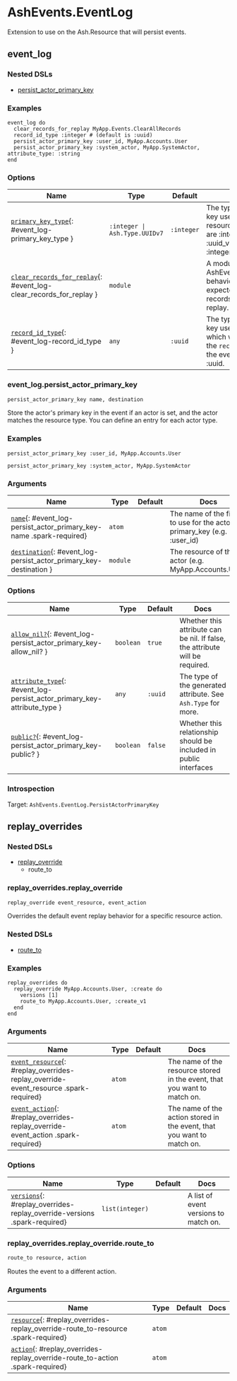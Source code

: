 <!--
This file was generated by Spark. Do not edit it by hand.
-->
# AshEvents.EventLog

Extension to use on the Ash.Resource that will persist events.


## event_log


### Nested DSLs
 * [persist_actor_primary_key](#event_log-persist_actor_primary_key)


### Examples
```
event_log do
  clear_records_for_replay MyApp.Events.ClearAllRecords
  record_id_type :integer # (default is :uuid)
  persist_actor_primary_key :user_id, MyApp.Accounts.User
  persist_actor_primary_key :system_actor, MyApp.SystemActor, attribute_type: :string
end

```




### Options

| Name | Type | Default | Docs |
|------|------|---------|------|
| [`primary_key_type`](#event_log-primary_key_type){: #event_log-primary_key_type } | `:integer \| Ash.Type.UUIDv7` | `:integer` | The type of the primary key used by the event log resource. Valid options are :integer, :uuid_v4, and :uuid_v7. Defaults to :integer. |
| [`clear_records_for_replay`](#event_log-clear_records_for_replay){: #event_log-clear_records_for_replay } | `module` |  | A module with the AshEvents.ClearRecords-behaviour, that is expected to clear all records before an event replay. |
| [`record_id_type`](#event_log-record_id_type){: #event_log-record_id_type } | `any` | `:uuid` | The type of the primary key used by the system, which will be the type of the `record_id`-field on the events. Defaults to :uuid. |



### event_log.persist_actor_primary_key
```elixir
persist_actor_primary_key name, destination
```


Store the actor's primary key in the event if an actor is set, and the actor matches the resource type. You can define an entry for each actor type.



### Examples
```
persist_actor_primary_key :user_id, MyApp.Accounts.User
```

```
persist_actor_primary_key :system_actor, MyApp.SystemActor
```



### Arguments

| Name | Type | Default | Docs |
|------|------|---------|------|
| [`name`](#event_log-persist_actor_primary_key-name){: #event_log-persist_actor_primary_key-name .spark-required} | `atom` |  | The name of the field to use for the actor primary_key (e.g. :user_id) |
| [`destination`](#event_log-persist_actor_primary_key-destination){: #event_log-persist_actor_primary_key-destination } | `module` |  | The resource of the actor (e.g. MyApp.Accounts.User) |
### Options

| Name | Type | Default | Docs |
|------|------|---------|------|
| [`allow_nil?`](#event_log-persist_actor_primary_key-allow_nil?){: #event_log-persist_actor_primary_key-allow_nil? } | `boolean` | `true` | Whether this attribute can be nil. If false, the attribute will be required. |
| [`attribute_type`](#event_log-persist_actor_primary_key-attribute_type){: #event_log-persist_actor_primary_key-attribute_type } | `any` | `:uuid` | The type of the generated attribute. See `Ash.Type` for more. |
| [`public?`](#event_log-persist_actor_primary_key-public?){: #event_log-persist_actor_primary_key-public? } | `boolean` | `false` | Whether this relationship should be included in public interfaces |





### Introspection

Target: `AshEvents.EventLog.PersistActorPrimaryKey`




## replay_overrides


### Nested DSLs
 * [replay_override](#replay_overrides-replay_override)
   * route_to





### replay_overrides.replay_override
```elixir
replay_override event_resource, event_action
```


Overrides the default event replay behavior for a specific resource action.

### Nested DSLs
 * [route_to](#replay_overrides-replay_override-route_to)


### Examples
```
replay_overrides do
  replay_override MyApp.Accounts.User, :create do
    versions [1]
    route_to MyApp.Accounts.User, :create_v1
  end
end

```



### Arguments

| Name | Type | Default | Docs |
|------|------|---------|------|
| [`event_resource`](#replay_overrides-replay_override-event_resource){: #replay_overrides-replay_override-event_resource .spark-required} | `atom` |  | The name of the resource stored in the event, that you want to match on. |
| [`event_action`](#replay_overrides-replay_override-event_action){: #replay_overrides-replay_override-event_action .spark-required} | `atom` |  | The name of the action stored in the event, that you want to match on. |
### Options

| Name | Type | Default | Docs |
|------|------|---------|------|
| [`versions`](#replay_overrides-replay_override-versions){: #replay_overrides-replay_override-versions .spark-required} | `list(integer)` |  | A list of event versions to match on. |


### replay_overrides.replay_override.route_to
```elixir
route_to resource, action
```


Routes the event to a different action.






### Arguments

| Name | Type | Default | Docs |
|------|------|---------|------|
| [`resource`](#replay_overrides-replay_override-route_to-resource){: #replay_overrides-replay_override-route_to-resource .spark-required} | `atom` |  |  |
| [`action`](#replay_overrides-replay_override-route_to-action){: #replay_overrides-replay_override-route_to-action .spark-required} | `atom` |  |  |















<style type="text/css">.spark-required::after { content: "*"; color: red !important; }</style>
